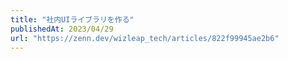 ```yaml
---
title: "社内UIライブラリを作る"
publishedAt: 2023/04/29
url: "https://zenn.dev/wizleap_tech/articles/822f99945ae2b6"
---
```

